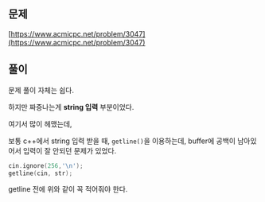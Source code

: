 ## 문제

[https://www.acmicpc.net/problem/3047](https://www.acmicpc.net/problem/3047)

## 풀이

문제 풀이 자체는 쉽다.

하지만 짜증나는게 **string 입력** 부분이었다.

여기서 많이 헤맸는데,

보통 c++에서 string 입력 받을 때, `getline()`을 이용하는데, buffer에 공백이 남아있어서 입력이 잘 안되던 문제가 있었다.

```c++
cin.ignore(256,'\n');
getline(cin, str);
```

getline 전에 위와 같이 꼭 적어줘야 한다.
